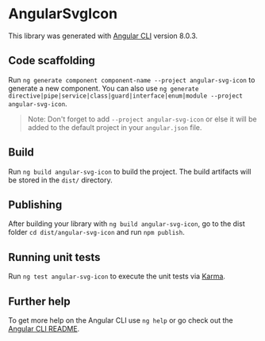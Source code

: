 # AngularSvgIcon

This library was generated with [Angular CLI](https://github.com/angular/angular-cli) version 8.0.3.

## Code scaffolding

Run `ng generate component component-name --project angular-svg-icon` to generate a new component. You can also use `ng generate directive|pipe|service|class|guard|interface|enum|module --project angular-svg-icon`.
> Note: Don't forget to add `--project angular-svg-icon` or else it will be added to the default project in your `angular.json` file. 

## Build

Run `ng build angular-svg-icon` to build the project. The build artifacts will be stored in the `dist/` directory.

## Publishing

After building your library with `ng build angular-svg-icon`, go to the dist folder `cd dist/angular-svg-icon` and run `npm publish`.

## Running unit tests

Run `ng test angular-svg-icon` to execute the unit tests via [Karma](https://karma-runner.github.io).

## Further help

To get more help on the Angular CLI use `ng help` or go check out the [Angular CLI README](https://github.com/angular/angular-cli/blob/master/README.md).
